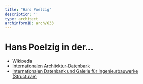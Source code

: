 ```yaml
---
title: "Hans Poelzig"
description: ''
type: architect
archinformID: arch/633
---
```


# Hans Poelzig in der...
* [Wikipedia](https://de.wikipedia.org/wiki/Hans_Poelzig)
* [Internationalen Architektur-Datenbank](https://deu.archinform.net/arch/633.htm)
* [Internationalen Datenbank und Galerie für Ingenieurbauwerke (Structurae)](https://structurae.net/de/personen/hans-poelzig)
